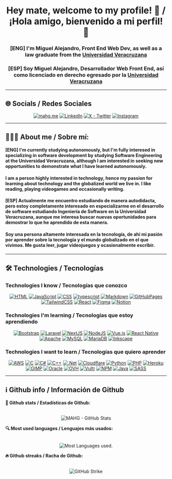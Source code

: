 <h1 align="center">
    Hey mate, welcome to my profile! 👋 / ¡Hola amigo, bienvenido a mi perfil! 👋
</h1>

<div align="center">
    <h3>
        [ENG] I'm Miguel Alejandro, Front End Web Dev, as well as a law graduate from the <a href="https://www.uv.mx/" target="_blank">Universidad Veracruzana</a>
    </h3>
    <h3>
        [ESP] Soy Miguel Alejandro, Desarrollador Web Front End, así como licenciado en derecho egresado por la <a href="https://www.uv.mx/" target="_blank">Universidad Veracruzana</a>
    </h3>
</div>

---

## 🌐 Socials / Redes Sociales

<div align="center">
    <a href="https://mahg.me"><img src="https://img.shields.io/badge/mahg.me-0c4a6e" alt="mahg.me" target="_blanc"></a>
    <a href="https://www.linkedin.com/in/mahg0899/"><img src="https://img.shields.io/badge/LinkedIn-%230077B5.svg?logo=linkedin&logoColor=white" alt="LinkedIn" target="_blanc"></a>
    <a href="https://twitter.com/mahg0899"><img src="https://img.shields.io/badge/X-black.svg?logo=X&logoColor=white" alt="X - Twitter" target="_blanc"></a>
    <a href="https://instagram.com/mahg0899"><img src="https://img.shields.io/badge/Instagram-%23E4405F.svg?logo=Instagram&logoColor=white" alt="Instagram" target="_blanc"></a>
</div>

---

## 👨🏻‍💻 About me / Sobre mí:

<h4>
    [ENG] I'm currently studying autonomously, but I'm fully interesed in specializing in software development by studying Software Engineering at the Universidad Veracruzana, although I am interested in seeking new opportunities to demonstrate what I have learned autonomously.
</h4>
<h4>
    I am a person highly interested in technology, hence my passion for learning about technology and the globalized world we live in. I like reading, playing videogames and occasionally writing.
</h4>
<h4>
    [ESP] Actualmente me encuentro estudiando de manera autodidacta, pero estoy completamente interesado en especializarme en el desarrollo de software estudiando Ingeniería de Software en la Universidad Veracruzana, aunque me interesa buscar nuevas oportunidades para demostrar lo que he aprendido de esta manera.
</h4>
<h4>
    Soy una persona altamente interesada en la tecnología, de ahí mi pasión por aprender sobre la tecnología y el mundo globalizado en el que vivimos. Me gusta leer, jugar videojuegos y ocasionalmente escribir.
</h4>

--- 

## 🛠️ Technologies / Tecnologías

### Technologies I know / Tecnologías que conozco
<div align="center">
    <a href="#"><img src="https://img.shields.io/badge/html5-%23E34F26.svg?style=for-the-badge&logo=html5&logoColor=white" alt="HTML"></a>
    <a href="#"><img src="https://img.shields.io/badge/javascript-%23323330.svg?style=for-the-badge&logo=javascript&logoColor=%23F7DF1E" alt="JavaScript"></a>
    <a href="#"><img src="https://img.shields.io/badge/css3-%231572B6.svg?style=for-the-badge&logo=css3&logoColor=white" alt="CSS"></a>
    <a href="#"><img src="https://img.shields.io/badge/typescript-%23007ACC.svg?style=for-the-badge&logo=typescript&logoColor=white" alt="typescript"></a>
    <a href="#"><img src="https://img.shields.io/badge/markdown-%23000000.svg?style=for-the-badge&logo=markdown&logoColor=white" alt="Markdown"></a>
    <a href="#"><img src="https://img.shields.io/badge/github%20pages-121013?style=for-the-badge&logo=github&logoColor=white" alt="GitHubPages"></a>
    <a href="#"><img src="https://img.shields.io/badge/tailwindcss-%2338B2AC.svg?style=for-the-badge&logo=tailwind-css&logoColor=white" alt="TailwindCSS"></a>
    <a href="#"><img src="https://img.shields.io/badge/react-%2320232a.svg?style=for-the-badge&logo=react&logoColor=%2361DAFB" alt="React"></a>
    <a href="#"><img src="https://img.shields.io/badge/figma-%23F24E1E.svg?style=for-the-badge&logo=figma&logoColor=white" alt="Figma"></a>
    <a href="#"><img src="https://img.shields.io/badge/Notion-%23000000.svg?style=for-the-badge&logo=notion&logoColor=white" alt="Notion"></a>
</div>

### Technologies I'm learning / Tecnologías que estoy aprendiendo

<div align="center">
    <a href="#"><img src="https://img.shields.io/badge/bootstrap-%238511FA.svg?style=for-the-badge&logo=bootstrap&logoColor=white" alt="Bootstrap"></a>
    <a href=""><img src="https://img.shields.io/badge/laravel-%23FF2D20.svg?style=for-the-badge&logo=laravel&logoColor=white" alt="Laravel"></a>
    <a href="#"><img src="https://img.shields.io/badge/Next-black?style=for-the-badge&logo=next.js&logoColor=white" alt="NextJS"></a>
    <a href="#"><img src="https://img.shields.io/badge/node.js-6DA55F?style=for-the-badge&logo=node.js&logoColor=white" alt="NodeJS"></a>
    <a href="#"><img src="https://img.shields.io/badge/vue.js-%2335495e.svg?style=for-the-badge&logo=vuedotjs&logoColor=%234FC08D" alt="Vue.js"></a>
    <a href="#"><img src="https://img.shields.io/badge/react_native-%2320232a.svg?style=for-the-badge&logo=react&logoColor=%2361DAFB" alt="React Native"></a>
    <a href="#"><img src="https://img.shields.io/badge/apache-%23D42029.svg?style=for-the-badge&logo=apache&logoColor=white" alt="Apache"></a>
    <a href="#"><img src="https://img.shields.io/badge/mysql-%2300000f.svg?style=for-the-badge&logo=mysql&logoColor=white" alt="MySQL"></a>
    <a href="#"><img src="https://img.shields.io/badge/MariaDB-003545?style=for-the-badge&logo=mariadb&logoColor=white" alt="MariaDB"></a>
    <a href="#"><img src="https://img.shields.io/badge/Inkscape-e0e0e0?style=for-the-badge&logo=inkscape&logoColor=080A13" alt="Inkscape"></a>
</div>

### Technologies I want to learn / Tecnologías que quiero aprender

<div align="center"">
    <a href="#"><img src="https://img.shields.io/badge/AWS-%23FF9900.svg?style=for-the-badge&logo=amazon-aws&logoColor=white" alt="AWS"></a>
    <a href="#"><img src="https://img.shields.io/badge/c-%2300599C.svg?style=for-the-badge&logo=c&logoColor=white" alt="C"></a>
    <a href="#"><img src="https://img.shields.io/badge/c%23-%23239120.svg?style=for-the-badge&logo=csharp&logoColor=white" alt="C#"></a>
    <a href="#"><img src="https://img.shields.io/badge/C%2B%2B-00599C?style=for-the-badge&logo=c%2B%2B&logoColor=white" alt="C++"></a>
    <a href="#"><img src="https://img.shields.io/badge/.NET-5C2D91?style=for-the-badge&logo=.net&logoColor=white" alt=".Net"></a> 
    <a href="#"><img src="https://img.shields.io/badge/Cloudflare-F38020?style=for-the-badge&logo=Cloudflare&logoColor=white" alt="Cloudflare"></a>
    <a href="#"><img src="https://img.shields.io/badge/python-3670A0?style=for-the-badge&logo=python&logoColor=ffdd54" alt="Python"></a>
    <a href="#"><img src="https://img.shields.io/badge/php-%23777BB4.svg?style=for-the-badge&logo=php&logoColor=white" alt="PHP"></a>
    <a href="#"><img src="https://img.shields.io/badge/heroku-%23430098.svg?style=for-the-badge&logo=heroku&logoColor=white" alt="Heroku"></a>
    <a href="#"><img src="https://img.shields.io/badge/Gimp-657D8B?style=for-the-badge&logo=gimp&logoColor=FFFFFF" alt="GIMP"></a>
    <a href="#"><img src="https://img.shields.io/badge/Oracle-F80000?style=for-the-badge&logo=oracle&logoColor=white" alt="Oracle"></a>
    <a href="#"><img src="https://img.shields.io/badge/ovh-%23123F6D.svg?style=for-the-badge&logo=ovh&logoColor=#123F6D" alt="OVH"></a>
    <a href="#"><img src="https://img.shields.io/badge/Vultr-007BFC.svg?style=for-the-badge&logo=vultr" alt="Vultr"></a>
    <a href="#"><img src="https://img.shields.io/badge/NPM-%23CB3837.svg?style=for-the-badge&logo=npm&logoColor=white" alt="NPM"></a>
    <a href="#"><img src="https://img.shields.io/badge/java-%23ED8B00.svg?style=for-the-badge&logo=openjdk&logoColor=white" alt="Java"></a>
    <a href="#"><img src="https://img.shields.io/badge/SASS-hotpink.svg?style=for-the-badge&logo=SASS&logoColor=white" alt="SASS"></a>
</div>

---

## ℹ️ Github info / Información de Github

<summary><b>🏅 Github stats / Estadísticas de Github:</b></summary><br>
<p align="center"><img src="https://github-readme-stats.vercel.app/api?username=mahg0899&theme=dark&hide_border=false&include_all_commits=false&count_private=false" alt="MAHG - GitHub Stats"></p>

<summary><b>🔍 Most used languages / Lenguajes más usados:</b></summary><br>
<p align="center"><img src="https://github-readme-stats.vercel.app/api/top-langs/?username=mahg0899&theme=dark&hide_border=false&include_all_commits=false&count_private=false&layout=compact" alt="Most Languages used."></p>

<summary><b>🔥 Github streaks / Racha de Github:</b></summary><br>
<p align="center"><img src="https://github-readme-streak-stats.herokuapp.com/?user=mahg0899&theme=dark&hide_border=false" alt="GitHub Strike"></p>
